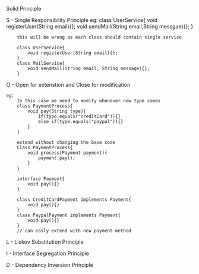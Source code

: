 Solid Principle

S - Single Responsibility Principle
    eg:
        class UserService{
            void registerUser(String email){};
            void sendMail(String email,String messgae){};
        }

        this will be wrong as each class should contain single service

        class UserService{
            void registerUser(String email){};
        }
        class MailService{
            void sendMail(String email, String message){};
        }

O - Open for extenstion and Close for modification

    eg:
        In this case we need to modify whenever new type comes
        class PaymentProcess{
            void pay(String type){
                if(type.equals("creditCard")){}
                else if(type.equals("paypal")){}
            }
        }

        extend without changing the base code
        Class PaymentProcess{
            void process(Payment payment){
                payment.pay();
            }
        }

        interface Payment{
            void pay(){}
        }

        class CreditCardPayment implements Payment{
            void pay(){}
        }
        class PaypalPayment implements Payment{
            void pay(){}
        }
        // can easly extend with new payment method 

L - Liskov Substitution Principle


    


I - Interface Segregation Principle


D -  Dependency Inversion Principle 